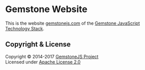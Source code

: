 
Gemstone Website
================

This is the website [gemstonejs.com](http://gemstonejs.com) of the
[Gemstone JavaScript Technology Stack](http://gemstonejs.com).

Copyright &amp; License
-----------------------

Copyright &copy; 2014-2017 [GemstoneJS Project](http://github.com/gemstonejs/gemstone-project)<br/>
Licensed under [Apache License 2.0](http://www.apache.org/licenses/LICENSE-2.0)


